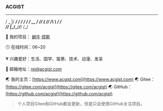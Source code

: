 ### ACGIST
   ___  ________________________
  / _ |/ ___/ ___/  _/ __/_  __/
 / __ / /__/ (_ // /_\ \  / /   
/_/ |_\___/\___/___/___/ /_/    

🔨 我的项目：
[蜗牛](https://gitee.com/acgist/snail)
[缪斯](https://gitee.com/acgist/muses)

🕒 在线时间：06~20

💗 兴趣爱好：生活、国学、笛箫、技术、动漫、发呆

📧 邮箱地址：rei@acgist.com

🌏 我的主页：[https://www.acgist.com](https://www.acgist.com)
🌏 Gitee：[https://gitee.com/acgist](https://gitee.com/acgist)
🌏 GitHub：[https://github.com/acgist](https://github.com/acgist)

> 个人项目Gitee和GitHub都会更新，但是只会使用GitHub关注项目。